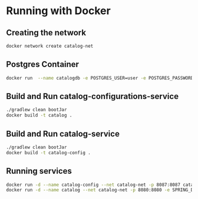 # Running with Docker

## Creating the network

```bash
docker network create catalog-net
```

## Postgres Container
```bash
docker run  --name catalogdb -e POSTGRES_USER=user -e POSTGRES_PASSWORD=password -e POSTGRES_DB=catalog -p 5432:5432 --net catalog-net postgres:14.4
```

## Build and Run catalog-configurations-service
```bash
./gradlew clean bootJar
docker build -t catalog .
```

## Build and Run catalog-service 
```bash
./gradlew clean bootJar
docker build -t catalog-config .

```

## Running services
```bash
docker run -d --name catalog-config --net catalog-net -p 8087:8087 catalog-config
docker run -d --name catalog --net catalog-net -p 8080:8080 -e SPRING_DATASOURCE_URL=jdbc:postgresql://catalogdb:5432/catalog -e SPRING_PROFILES_ACTIVE=dev catalog
```
